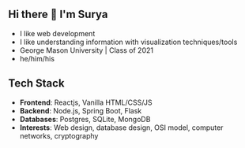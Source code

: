 ## Hi there 👋 I'm Surya
* I like web development
* I like understanding information with visualization techniques/tools
* George Mason University | Class of 2021
* he/him/his
## **Tech Stack**
* **Frontend**: Reactjs, Vanilla HTML/CSS/JS
* **Backend**: Node.js, Spring Boot, Flask
* **Databases**: Postgres, SQLite, MongoDB
* **Interests**: Web design, database design, OSI model, computer networks, cryptography
